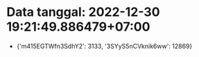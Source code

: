 # Data tanggal: 2022-12-30 19:21:49.886479+07:00

* {'m415EGTWfn3SdhY2': 3133, '3SYyS5nCVknik6ww': 12869}

